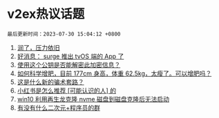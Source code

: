 # v2ex热议话题

`最后更新时间：2023-07-30 15:04:12 +0800`

1. [润了，压力依旧](https://www.v2ex.com/t/960891)
1. [好消息： surge 推出 tvOS 端的 App 了](https://www.v2ex.com/t/960850)
1. [使用这个公钥是否能解密此加密信息？](https://www.v2ex.com/t/960808)
1. [如何科学增肥，目前 177cm 身高，体重 62.5kg，太瘦了。可以增肥吗？](https://www.v2ex.com/t/960852)
1. [这是什么新的骗术套路？](https://www.v2ex.com/t/960909)
1. [小红书是怎么推荐 [可能认识的人] 的](https://www.v2ex.com/t/960798)
1. [win10 利用再生龙克隆 nvme 磁盘到磁盘克隆后无法启动](https://www.v2ex.com/t/960888)
1. [有没有什么二次元+程序员的群](https://www.v2ex.com/t/960820)

